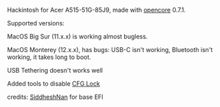 Hackintosh for Acer A515-51G-85J9, made with [opencore](https://dortania.github.io) 0.7.1.


Supported versions:

MacOS Big Sur (11.x.x) is working almost bugless.

MacOS Monterey (12.x.x), has bugs: USB-C isn't working, Bluetooth isn't working, it takes long to boot.


USB Tethering doesn't works well

Added tools to disable [CFG Lock](https://dortania.github.io/OpenCore-Post-Install/misc/msr-lock.html)

credits: [SiddheshNan](https://github.com/SiddheshNan) for base EFI
